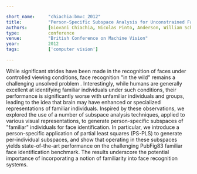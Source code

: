 ```yaml
---

short_name:     "chiachia:bmvc_2012"
title:          "Person-Specific Subspace Analysis for Unconstrained Familiar Face Identification"
authors:        [Giovani Chiachia, Nicolas Pinto, Anderson, William Schultz, Rocha, Alexandre Falcão, David Cox]
type:           conference
venue:          "British Conference on Machine Vision"
year:           2012
tags:           ['computer vision']

---
```


While significant strides have been made in the recognition of faces
under controlled viewing conditions, face recognition "in the wild"
remains a challenging unsolved problem . Interestingly, while humans are generally excellent at identifying familiar individuals under such conditions, their performance is significantly worse with unfamiliar individuals and groups, leading to the idea that brain may have enhanced or specialized representations of familiar individuals. Inspired by these observations, we explored the use of a number of subspace analysis techniques, applied to various visual representations, to generate person-specific subspaces of "familiar" individuals for face identification.  In particular, we introduce a person-specific application of partial least squares (PS-PLS) to generate per-individual subspaces, and show that operating in these subspaces yields state-of-the-art performance on the challenging PubFig83 familiar face identification benchmark.  The results underscore the potential importance of incorporating a notion of familiarity into face recognition systems.
